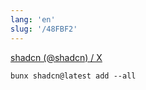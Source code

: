 ```yaml
---
lang: 'en'
slug: '/48FBF2'
---
```


[shadcn (@shadcn) / X](https://twitter.com/shadcn)

```
bunx shadcn@latest add --all
```
